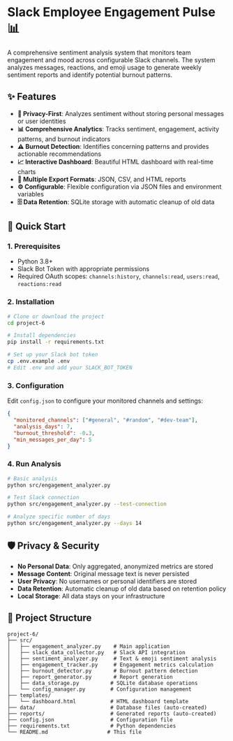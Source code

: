 # Slack Employee Engagement Pulse 📊

A comprehensive sentiment analysis system that monitors team engagement and mood across configurable Slack channels. The system analyzes messages, reactions, and emoji usage to generate weekly sentiment reports and identify potential burnout patterns.

## ✨ Features

- **🔐 Privacy-First**: Analyzes sentiment without storing personal messages or user identities
- **📊 Comprehensive Analytics**: Tracks sentiment, engagement, activity patterns, and burnout indicators
- **⚠️ Burnout Detection**: Identifies concerning patterns and provides actionable recommendations
- **📈 Interactive Dashboard**: Beautiful HTML dashboard with real-time charts
- **🔄 Multiple Export Formats**: JSON, CSV, and HTML reports
- **⚙️ Configurable**: Flexible configuration via JSON files and environment variables
- **🗄️ Data Retention**: SQLite storage with automatic cleanup of old data

## 🚀 Quick Start

### 1. Prerequisites

- Python 3.8+
- Slack Bot Token with appropriate permissions
- Required OAuth scopes: `channels:history`, `channels:read`, `users:read`, `reactions:read`

### 2. Installation

```bash
# Clone or download the project
cd project-6

# Install dependencies
pip install -r requirements.txt

# Set up your Slack bot token
cp .env.example .env
# Edit .env and add your SLACK_BOT_TOKEN
```

### 3. Configuration

Edit `config.json` to configure your monitored channels and settings:

```json
{
  "monitored_channels": ["#general", "#random", "#dev-team"],
  "analysis_days": 7,
  "burnout_threshold": -0.3,
  "min_messages_per_day": 5
}
```

### 4. Run Analysis

```bash
# Basic analysis
python src/engagement_analyzer.py

# Test Slack connection
python src/engagement_analyzer.py --test-connection

# Analyze specific number of days
python src/engagement_analyzer.py --days 14
```

## 🛡️ Privacy & Security

- **No Personal Data**: Only aggregated, anonymized metrics are stored
- **Message Content**: Original message text is never persisted
- **User Privacy**: No usernames or personal identifiers are stored
- **Data Retention**: Automatic cleanup of old data based on retention policy
- **Local Storage**: All data stays on your infrastructure

## 📂 Project Structure

```
project-6/
├── src/
│   ├── engagement_analyzer.py    # Main application
│   ├── slack_data_collector.py   # Slack API integration
│   ├── sentiment_analyzer.py     # Text & emoji sentiment analysis
│   ├── engagement_tracker.py     # Engagement metrics calculation
│   ├── burnout_detector.py       # Burnout pattern detection
│   ├── report_generator.py       # Report generation
│   ├── data_storage.py          # SQLite database operations
│   └── config_manager.py        # Configuration management
├── templates/
│   └── dashboard.html           # HTML dashboard template
├── data/                        # Database files (auto-created)
├── reports/                     # Generated reports (auto-created)
├── config.json                  # Configuration file
├── requirements.txt             # Python dependencies
└── README.md                   # This file
```

